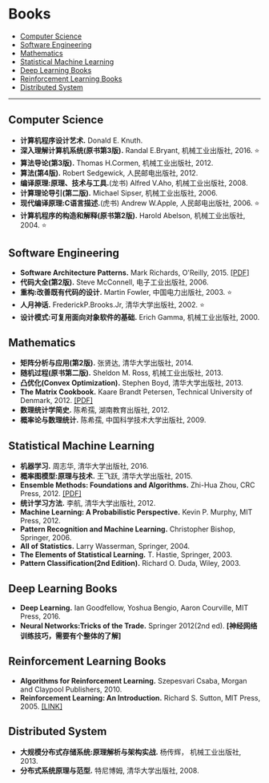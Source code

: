 # Books

- [Computer Science](#computer-science)
- [Software Engineering](#software-engineering)
- [Mathematics](#mathematics)
- [Statistical Machine Learning](#statistical-machine-learning)
- [Deep Learning Books](#deep-learning-books)
- [Reinforcement Learning Books](#reinforcement-learning-books)
- [Distributed System](#distributed-system)
  
--- ---

## Computer Science

- **计算机程序设计艺术.** Donald E. Knuth.
- **深入理解计算机系统(原书第3版).** Randal E.Bryant, 机械工业出版社, 2016. :star:
- **算法导论(第3版).** Thomas H.Cormen, 机械工业出版社, 2012.
- **算法(第4版).** Robert Sedgewick, 人民邮电出版社, 2012.
- **编译原理:原理、技术与工具.**(龙书)  Alfred V.Aho, 机械工业出版社, 2008. 
- **计算理论导引(第二版).** Michael Sipser, 机械工业出版社, 2006.
- **现代编译原理:C语言描述.**(虎书) Andrew W.Apple, 人民邮电出版社, 2006. :star:
- **计算机程序的构造和解释(原书第2版).**  Harold Abelson, 机械工业出版社, 2004. :star:

## Software Engineering

- **Software Architecture Patterns.** Mark Richards, O'Reilly, 2015. [[PDF]](http://www.oreilly.com/programming/free/files/software-architecture-patterns.pdf)
- **代码大全(第2版).** Steve McConnell, 电子工业出版社, 2006.
- **重构:改善既有代码的设计.** Martin Fowler, 中国电力出版社, 2003. :star:
- **人月神话.** FrederickP.Brooks.Jr, 清华大学出版社, 2002. :star:
- **设计模式:可复用面向对象软件的基础.** Erich Gamma, 机械工业出版社, 2000.

## Mathematics

- **矩阵分析与应用(第2版).** 张贤达, 清华大学出版社, 2014.
- **随机过程(原书第二版).** Sheldon M. Ross, 机械工业出版社, 2013.
- **凸优化(Convex Optimization).** Stephen Boyd, 清华大学出版社, 2013.
- **The Matrix Cookbook.** Kaare Brandt Petersen, Technical University of Denmark, 2012. [[PDF]](https://www.math.uwaterloo.ca/~hwolkowi/matrixcookbook.pdf)
- **数理统计学简史.** 陈希孺, 湖南教育出版社, 2012.
- **概率论与数理统计.** 陈希孺, 中国科学技术大学出版社, 2009.

## Statistical Machine Learning

- **机器学习.** 周志华, 清华大学出版社, 2016.
- **概率图模型:原理与技术.** 王飞跃, 清华大学出版社, 2015.
- **Ensemble Methods: Foundations and Algorithms.** Zhi-Hua Zhou, CRC Press, 2012. [[PDF]](http://www2.islab.ntua.gr/attachments/article/86/Ensemble%20methods%20-%20Zhou.pdf)
- **统计学习方法.** 李航, 清华大学出版社, 2012.
- **Machine Learning: A Probabilistic Perspective.** Kevin P. Murphy, MIT Press, 2012.
- **Pattern Recognition and Machine Learning.** Christopher Bishop, Springer, 2006.
- **All of Statistics.** Larry Wasserman, Springer, 2004.
- **The Elements of Statistical Learning.** T. Hastie, Springer, 2003.
- **Pattern Classification(2nd Edition).** Richard O. Duda, Wiley, 2003.

## Deep Learning Books

- **Deep Learning.** Ian Goodfellow, Yoshua Bengio, Aaron Courville, MIT Press, 2016.
- **Neural Networks:Tricks of the Trade.** Springer 2012(2nd ed). **[神经网络训练技巧，需要有个整体的了解]**

## Reinforcement Learning Books

- **Algorithms for Reinforcement Learning.** Szepesvari Csaba, Morgan and Claypool Publishers, 2010.
- **Reinforcement Learning: An Introduction.** Richard S. Sutton, MIT Press, 2005. [[LINK]](http://www.incompleteideas.net/book/the-book-2nd.html)

## Distributed System

- **大规模分布式存储系统:原理解析与架构实战.** 杨传辉， 机械工业出版社, 2013.
- **分布式系统原理与范型.** 特尼博姆, 清华大学出版社, 2008.
